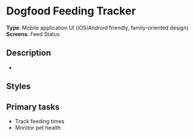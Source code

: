 # Dogfood Feeding Tracker

**Type**: Mobile application UI (iOS/Android friendly, family-oriented design)
**Screens**: Feed Status

## Description
-

## Styles


## Primary tasks
- Track feeding times
- Monitor pet health